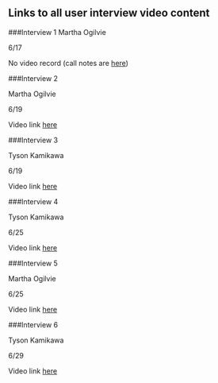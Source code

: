 ## Links to all user interview video content

###Interview 1
Martha Ogilvie

6/17

No video record (call notes are [here](https://github.com/CivicActions/nebula/blob/master/user-interviews/InitialUserInterview.md))

###Interview 2

Martha Ogilvie

6/19

Video link [here](https://www.youtube.com/watch?v=zPb1cyGbMWQ&feature=youtu.be)

###Interview 3

Tyson Kamikawa

6/19

Video link [here](https://www.youtube.com/watch?v=NlZQSLsXYFA_)

###Interview 4

Tyson Kamikawa

6/25 

Video link [here](https://www.youtube.com/watch?v=IRpesVcfXKE&feature=youtu.be)

###Interview 5

Martha Ogilvie

6/25

Video link [here](https://youtu.be/CRA1zJ2wJUE) 

###Interview 6

Tyson Kamikawa 

6/29

Video link [here](https://youtu.be/t9DZnuDEXv0)


